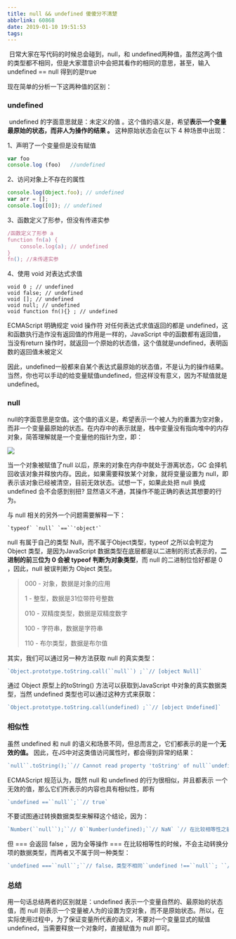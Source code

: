 ```yaml
---
title: null && undefined 傻傻分不清楚
abbrlink: 60868
date: 2019-01-10 19:51:53
tags:
---
```




​		日常大家在写代码的时候总会碰到，null，和 undefined两种值，虽然这两个值的类型都不相同，但是大家潜意识中会把其看作的相同的意思，甚至，输入 undefined == null    得到的是true

现在简单的分析一下这两种值的区别：

<!--more-->

### undefined

​	 undefined 的字面意思就是：未定义的值 。这个值的语义是，希望**表示一个变量最原始的状态，而非人为操作的结果 。** 这种原始状态会在以下 4 种场景中出现： 

1、声明了一个变量但是没有赋值

```js
var foo
console.log (foo)   //undefined 
```

2、访问对象上不存在的属性

```js
console.log(Object.foo); // undefined
var arr = [];
console.log([0]); // undefined
```

3、函数定义了形参，但没有传递实参

```js
/函数定义了形参 a
function fn(a) {
    console.log(a); // undefined
}
fn(); //未传递实参
```

4、使用 void 对表达式求值

```
void 0 ; // undefined
void false; // undefined
void []; // undefined
void null; // undefined
void function fn(){} ; // undefined
```

ECMAScript  明确规定 void 操作符 对任何表达式求值返回的都是 undefined，这和函数执行造作没有返回值的作用是一样的，JavaScript 中的函数都有返回值，当没有return 操作时，就返回一个原始的状态值，这个值就是undefined，表明函数的返回值未被定义

因此，undefined一般都来自某个表达式最原始的状态值，不是认为的操作结果。当然，你也可以手动的给变量赋值undefined，但这样没有意义，因为不赋值就是undefined。





### null

null的字面意思是空值。这个值的语义是，希望表示一个被人为的重置为空对象，而非一个变量最原始的状态。在内存中的表示就是，栈中变量没有指向堆中的内存对象，简答理解就是一个变量他的指针为空，即：

![](/nullUndefined/1.png)

 当一个对象被赋值了null 以后，原来的对象在内存中就处于游离状态，GC 会择机回收该对象并释放内存。因此，如果需要释放某个对象，就将变量设置为 null，即表示该对象已经被清空，目前无效状态。试想一下，如果此处把 null 换成 undefined 会不会感到别扭? 显然语义不通，其操作不能正确的表达其想要的行为。 

与 null 相关的另外一个问题需要解释一下：

```
`typeof` `null` `==``'object'` 
```

null 有属于自己的类型 Null，而不属于Object类型，typeof 之所以会判定为 Object 类型，是因为JavaScript 数据类型在底层都是以二进制的形式表示的，**二进制的前三位为 0 会被 typeof 判断为对象类型**，而 null 的二进制位恰好都是 0 ，因此，null 被误判断为 Object 类型。

> 000 - 对象，数据是对象的应用
>
> 1 - 整型，数据是31位带符号整数
>
> 010 - 双精度类型，数据是双精度数字
>
> 100 - 字符串，数据是字符串
>
> 110 - 布尔类型，数据是布尔值

其实，我们可以通过另一种方法获取 null 的真实类型：

```js
`Object.prototype.toString.call(``null``) ;``// [object Null]`
```

通过 Object 原型上的toString() 方法可以获取到JavaScript 中对象的真实数据类型，当然 undefined 类型也可以通过这种方式来获取：

```js
`Object.prototype.toString.call(undefined) ;``// [object Undefined]`
```

### 相似性

虽然 undefined 和 null 的语义和场景不同，但总而言之，它们都表示的是一个**无效的值。** 因此，在JS中对这类值访问属性时，都会得到异常的结果：

```js
`null``.toString();``// Cannot read property 'toString' of null``undefined.toString();``// Cannot read property 'toString' of undefined　　`
```

ECMAScript 规范认为，既然 null 和  undefined 的行为很相似，并且都表示 一个无效的值，那么它们所表示的内容也具有相似性，即有

```js
`undefined ==``null``;``// true`
```

不要试图通过转换数据类型来解释这个结论，因为：

```js
`Number(``null``);``// 0``Number(undefined);``// NaN` `// 在比较相等性之前，null 没有被转换为其他类型``null` `== 0 ;``//false`
```

但 === 会返回 false ，因为全等操作 === 在比较相等性的时候，不会主动转换分项的数据类型，而两者又不属于同一种类型：

```js
`undefined ===``null``;``// false，类型不相同``undefined !==``null``; ``// true, 类型不相同`
```

### 总结

用一句话总结两者的区别就是：undefined 表示一个变量自然的、最原始的状态值，而 null 则表示一个变量被人为的设置为空对象，而不是原始状态。所以，在实际使用过程中，为了保证变量所代表的语义，不要对一个变量显式的赋值 undefined，当需要释放一个对象时，直接赋值为 null 即可。